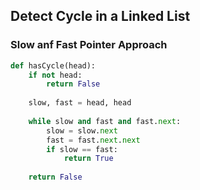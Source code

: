 ## Detect Cycle in a Linked List


### Slow anf Fast Pointer Approach

```python
def hasCycle(head):
    if not head:
        return False
    
    slow, fast = head, head
    
    while slow and fast and fast.next:
        slow = slow.next
        fast = fast.next.next
        if slow == fast:
            return True
        
    return False
```